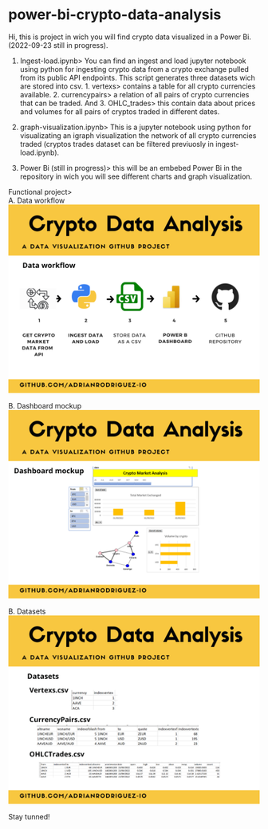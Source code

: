 # power-bi-crypto-data-analysis

Hi, this is project in wich you will find crypto data visualized in a Power Bi. (2022-09-23 still in progress).

1. Ingest-load.ipynb> You can find an ingest and load jupyter notebook using python for ingesting crypto data from a crypto exchange pulled from its public API endpoints. This script generates three datasets wich are stored into csv. 1. vertexs> contains a table for all crypto currencies available. 2. currencypairs> a relation of all pairs of crypto currencies that can be traded. And 3. OHLC_trades> this contain data about prices and volumes for all pairs of cryptos traded in different dates. 

2. graph-visualization.ipynb> This is a jupyter notebook using python for visualizating an igraph visualization the network of all crypto currencies traded (cryptos trades dataset can be filtered previuosly in ingest-load.ipynb).

3. Power Bi (still in progress)> this will be an embebed Power Bi in the repository in wich you will see different charts and graph visualization. 

Functional project>
<br>
A. Data workflow
<br>
<img width='600'  src='https://github.com/adrianrodriguez-io/power-bi-crypto-data-analysis/blob/main/images/Data%20workflow.png'></img>

B. Dashboard mockup
<br>
<img width='600'  src='https://github.com/adrianrodriguez-io/power-bi-crypto-data-analysis/blob/main/images/Dashboard%20mockup.png'></img>

B. Datasets
<br>
<img width='600'  src='https://github.com/adrianrodriguez-io/power-bi-crypto-data-analysis/blob/main/images/Datasets.png'></img>

Stay tunned!
